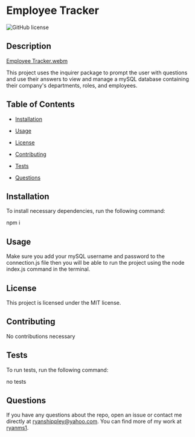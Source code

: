 # Employee Tracker
  ![GitHub license](https://img.shields.io/badge/license-MIT-blue.svg)

  ## Description
  
  [Employee Tracker.webm](https://user-images.githubusercontent.com/101146873/185002091-5483e746-229e-475a-a925-4ffe25a6b86f.webm)


  This project uses the inquirer package to prompt the user with questions and use their answers to view and manage a mySQL database containing their company's departments, roles, and employees.

  ## Table of Contents

  * [Installation](#installation)

  * [Usage](#usage)
  
  * [License](#license)

  * [Contributing](#contributing)

  * [Tests](#tests)

  * [Questions](#questions)

  ## Installation

  To install necessary dependencies, run the following command:

  npm i
  
  ## Usage 

  Make sure you add your mySQL username and password to the connection.js file then you will be able to run the project using the node index.js command in the terminal. 

  ## License

  This project is licensed under the MIT license.

  ## Contributing 

  No contributions necessary 

  ## Tests

  To run tests, run the following command:

  no tests

  ## Questions

  If you have any questions about the repo, open an issue or contact me directly at ryanshippley@yahoo.com. You can find more of my work at [ryanms1](https://github.com/ryanms1/).

